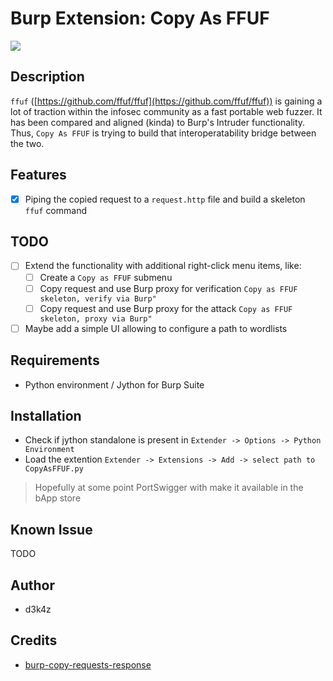 # Burp Extension: Copy As FFUF

![](images/2021-02-24-09-51-50.png)

## Description

`ffuf` ([https://github.com/ffuf/ffuf](https://github.com/ffuf/ffuf)) is gaining a lot of traction within the infosec community as a fast portable web fuzzer. It has been compared and aligned (kinda) to Burp's Intruder functionality. Thus, `Copy As FFUF` is trying to build that interoperatability bridge between the two.

## Features

- [X] Piping the copied request to a `request.http` file and build a skeleton `ffuf` command

## TODO

- [ ] Extend the functionality with additional right-click menu items, like:
    - [ ] Create a `Copy as FFUF` submenu
    - [ ] Copy request and use Burp proxy for verification `Copy as FFUF skeleton, verify via Burp"`
    - [ ] Copy request and use Burp proxy for the attack `Copy as FFUF skeleton, proxy via Burp"`

- [ ] Maybe add a simple UI allowing to configure a path to wordlists

## Requirements

- Python environment / Jython for Burp Suite

## Installation

- Check if jython standalone is present in `Extender -> Options -> Python Environment`
- Load the extention `Extender -> Extensions -> Add -> select path to CopyAsFFUF.py`

> Hopefully at some point PortSwigger with make it available in the bApp store

## Known Issue

TODO

## Author

- d3k4z

## Credits

- [burp-copy-requests-response](https://github.com/CompassSecurity/burp-copy-request-response)